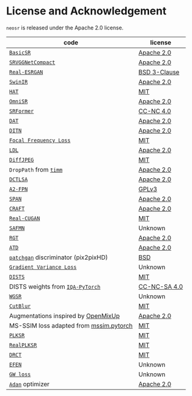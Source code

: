 # License and Acknowledgement

`neosr` is released under the Apache 2.0 license.

| code                                                                                                		| license                                                                               			|
|---------------------------------------------------------------------------------------------------------------|---------------------------------------------------------------------------------------------------------------|
| [`BasicSR`](https://github.com/XPixelGroup/BasicSR)                                                 		| [Apache 2.0](https://github.com/XPixelGroup/BasicSR/blob/master/LICENSE.txt)          			|
| [`SRVGGNetCompact`](https://github.com/XPixelGroup/BasicSR/blob/master/basicsr/archs/srvgg_arch.py) 		| [Apache 2.0](https://github.com/XPixelGroup/BasicSR/blob/master/LICENSE.txt)          			|
| [`Real-ESRGAN`](https://github.com/xinntao/Real-ESRGAN)                                             		| [BSD 3-Clause](https://github.com/xinntao/Real-ESRGAN/blob/master/LICENSE)            			|
| [`SwinIR`](https://github.com/JingyunLiang/SwinIR)                                                  		| [Apache 2.0](https://github.com/JingyunLiang/SwinIR/blob/main/LICENSE)                			|
| [`HAT`](https://github.com/XPixelGroup/HAT)                                                         		| [MIT](https://github.com/XPixelGroup/HAT/blob/main/LICENSE)                           			|
| [`OmniSR`](https://github.com/Francis0625/Omni-SR)                                                  		| [Apache 2.0](https://github.com/Francis0625/Omni-SR#license)                          			|
| [`SRFormer`](https://github.com/HVision-NKU/SRFormer)                                               		| [CC-NC 4.0](https://github.com/HVision-NKU/SRFormer/blob/main/LICENSE.txt)            			|
| [`DAT`](https://github.com/zhengchen1999/dat)                                                       		| [Apache 2.0](https://github.com/zhengchen1999/DAT/blob/main/LICENSE)                  			|
| [`DITN`](https://github.com/yongliuy/DITN)                                                          		| [Apache 2.0](https://github.com/yongliuy/DITN/blob/main/LICENSE)                      			|
| [`Focal Frequency Loss`](https://github.com/EndlessSora/focal-frequency-loss)                       		| [MIT](https://github.com/EndlessSora/focal-frequency-loss/blob/master/LICENSE.md)     			|
| [`LDL`](https://github.com/csjliang/LDL)                                                            		| [Apache 2.0](https://github.com/csjliang/LDL/blob/master/LICENSE)                     			|
| [`DiffJPEG`](https://github.com/mlomnitz/DiffJPEG)                                                  		| [MIT](https://github.com/mlomnitz/DiffJPEG/blob/master/LICENSE)                       			|
| `DropPath` from [`timm`](https://github.com/huggingface/pytorch-image-models)                       		| [Apache 2.0](https://github.com/huggingface/pytorch-image-models/blob/main/LICENSE)   			|
| [`DCTLSA`](https://github.com/zengkun301/DCTLSA)						      		| [Apache 2.0](https://github.com/zengkun301/DCTLSA?tab=readme-ov-file#license)		      			|
| [`A2-FPN`](https://github.com/lironui/A2-FPN)							      		| [GPLv3](https://github.com/lironui/A2-FPN/blob/main/LICENSE)			      				|
| [`SPAN`](https://github.com/hongyuanyu/SPAN)							      		| [Apache 2.0](https://github.com/hongyuanyu/SPAN/blob/main/LICENSE.txt)		      			|
| [`CRAFT`](https://github.com/AVC2-UESTC/CRAFT-SR)						      		| [Apache 2.0](https://github.com/AVC2-UESTC/CRAFT-SR/blob/main/LICENSE.txt)	      				|
| [`Real-CUGAN`](https://github.com/bilibili/ailab)						      		| [MIT](https://github.com/bilibili/ailab/blob/main/Real-CUGAN/LICENSE)						|
| [`SAFMN`](https://github.com/sunny2109/SAFMN)							      		| Unknown													|
| [`RGT`](https://github.com/zhengchen1999/RGT)							      		| [Apache 2.0](https://github.com/zhengchen1999/RGT/blob/main/LICENSE)						|
| [`ATD`](https://github.com/LabShuHangGU/Adaptive-Token-Dictionary)				      		| [Apache 2.0](https://github.com/LabShuHangGU/Adaptive-Token-Dictionary/blob/main/LICENSE.txt)			|
| [`patchgan`](https://github.com/NVIDIA/pix2pixHD) discriminator (pix2pixHD)			      		| [BSD](https://github.com/NVIDIA/pix2pixHD/blob/master/LICENSE.txt)						|
| [`Gradient Variance Loss`](https://github.com/lusinlu/gradient-variance-loss)			      		| Unknown 													|
| [`DISTS`](https://github.com/dingkeyan93/DISTS)						      		| [MIT](https://github.com/dingkeyan93/DISTS/blob/master/LICENSE)						|
| DISTS weights from [`IQA-PyTorch`](https://github.com/chaofengc/IQA-PyTorch)			      		| [CC-NC-SA 4.0](https://github.com/chaofengc/IQA-PyTorch/blob/main/LICENSE)					|
| [`WGSR`](https://github.com/mandalinadagi/WGSR)						      		| Unknown													|
| [`CutBlur`](https://github.com/clovaai/cutblur/)						      		| [MIT](https://github.com/clovaai/cutblur/blob/master/LICENSE)							|
| Augmentations inspired by [OpenMixUp](https://github.com/Westlake-AI/openmixup)		      		| [Apache 2.0](https://github.com/Westlake-AI/openmixup/blob/main/LICENSE)					|
| MS-SSIM loss adapted from [mssim.pytorch](https://github.com/lartpang/mssim.pytorch)		      		| [MIT](https://github.com/lartpang/mssim.pytorch/blob/main/LICENSE)						|
| [`PLKSR`](https://github.com/dslisleedh/PLKSR)						      		| [MIT](https://github.com/dslisleedh/PLKSR/blob/main/LICENSE)							|
| [`RealPLKSR`](https://github.com/dslisleedh/PLKSR)						      		| [MIT](https://github.com/dslisleedh/PLKSR/blob/main/LICENSE)							|
| [`DRCT`](https://github.com/ming053l/DRCT)							      		| [MIT](https://github.com/ming053l/DRCT/blob/main/LICENSE)							|
| [`EFEN`](https://github.com/Supereeeee/EFEN)							      		| Unknown													|
| [`GW loss`](https://github.com/xiezw5/Component-Divide-and-Conquer-for-Real-World-Image-Super-Resolution/)	| Unknown													|
| [`Adan`](https://github.com/sail-sg/Adan) optimizer								| [Apache 2.0](https://github.com/sail-sg/Adan/blob/main/LICENSE)						|

